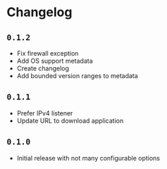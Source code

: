 # Changelog

## `0.1.2`
* Fix firewall exception
* Add OS support metadata
* Create changelog
* Add bounded version ranges to metadata

## `0.1.1`
* Prefer IPv4 listener
* Update URL to download application

## `0.1.0`
* Initial release with not many configurable options

